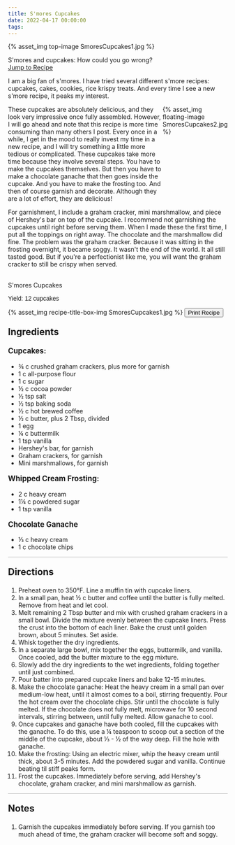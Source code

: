 ```yaml
---
title: S'mores Cupcakes
date: 2022-04-17 00:00:00
tags:
---
```


{% asset_img top-image SmoresCupcakes1.jpg %}
<div class="post-body">
S'mores and cupcakes: How could you go wrong? 
<br>
<!--more-->

<a class="jump-to-recipe-btn" href="#recipejump"> 
    Jump to Recipe
</a>

I am a big fan of s'mores. I have tried several different s'more recipes: cupcakes, cakes, cookies, rice krispy treats. And every time I see a new s'more recipe, it peaks my interest. 

<div style="display: flex;">
These cupcakes are absolutely delicious, and they look very impressive once fully assembled. However, I will go ahead and note that this recipe is more time consuming than many others I post. Every once in a while, I get in the mood to really invest my time in a new recipe, and I will try something a little more tedious or complicated. These cupcakes take more time because they involve several steps. You have to make the cupcakes themselves. But then you have to make a chocolate ganache that then goes inside the cupcake. And you have to make the frosting too. And then of course garnish and decorate. Although they are a lot of effort, they are delicious! 
<div>
    {% asset_img floating-image SmoresCupcakes2.jpg %}
</div>
</div>

For garnishment, I include a graham cracker, mini marshmallow, and piece of Hershey's bar on top of the cupcake. I recommend not garnishing the cupcakes until right before serving them. When I made these the first time, I put all the toppings on right away. The chocolate and the marshmallow did fine. The problem was the graham cracker. Because it was sitting in the frosting overnight, it became soggy. It wasn't the end of the world. It all still tasted good. But if you're a perfectionist like me, you will want the graham cracker to still be crispy when served. 

<br>
</div>

<div id="recipejump"></div>
<div id="recipe">
    <div class="recipe-box">
        <div class="recipe-title-box">
            <div>
                <div class="recipe-title-box-title">
                    <div class="recipe-title-box-header">S'mores Cupcakes</div>
                </div>
                <p class="recipe-title-box-title" style="font-family: Arial;">Yield: 12 cupcakes</p>
            </div>
            {% asset_img recipe-title-box-img SmoresCupcakes1.jpg %}
            <button class="print-recipe"
                    type="button"
                    onclick="printDIV('recipe')" >
                Print Recipe
            </button>
        </div>
        <p style="font-size:150%;"><b>Ingredients</b></p>
        <p style="font-size:120%;"><b>Cupcakes:</b></p>
        <ul class="post-body">
                <li>¾ c crushed graham crackers, plus more for garnish</li>
                <li>1 c all-purpose flour</li>
                <li>1 c sugar</li>
                <li>½ c cocoa powder</li>
                <li>½ tsp salt</li>
                <li>½ tsp baking soda</li>
                <li>½ c hot brewed coffee</li>
                <li>½ c butter, plus 2 Tbsp, divided</li>
                <li>1 egg</li>
                <li>¼ c buttermilk</li>
                <li>1 tsp vanilla</li>
                <li>Hershey's bar, for garnish</li>
                <li>Graham crackers, for garnish</li>
                <li>Mini marshmallows, for garnish</li>
        </ul>
        <p style="font-size:120%;"><b>Whipped Cream Frosting:</b></p>
        <ul class="post-body">
                <li>2 c heavy cream</li>
                <li>1¼ c powdered sugar</li>
                <li>1 tsp vanilla</li>
        </ul>
        <p style="font-size:120%;"><b>Chocolate Ganache</b></p>
        <ul class="post-body">
                <li>⅓ c heavy cream</li>
                <li>1 c chocolate chips</li>
        </ul>
        <hr style="height:1px;background-color:rgb(189, 189, 189) ">
        <p style="font-size:150%;"><b>Directions</b></p>
        <ol class="post-body">
            <li>Preheat oven to 350°F. Line a muffin tin with cupcake liners.</li>
            <li>In a small pan, heat ½ c butter and coffee until the butter is fully melted. Remove from heat and let cool.</li>
            <li>Melt remaining 2 Tbsp butter and mix with crushed graham crackers in a small bowl. Divide the mixture evenly between the cupcake liners. Press the crust into the bottom of each liner. Bake the crust until golden brown, about 5 minutes. Set aside.</li>
            <li>Whisk together the dry ingredients.</li>
            <li>In a separate large bowl, mix together the eggs, buttermilk, and vanilla. Once cooled, add the butter mixture to the egg mixture.</li>
            <li>Slowly add the dry ingredients to the wet ingredients, folding together until just combined.</li>
            <li>Pour batter into prepared cupcake liners and bake 12-15 minutes.</li>
            <li>Make the chocolate ganache: Heat the heavy cream in a small pan over medium-low heat, until it almost comes to a boil, stirring frequently. Pour the hot cream over the chocolate chips. Stir until the chocolate is fully melted. If the chocolate does not fully melt, microwave for 10 second intervals, stirring between, until fully melted. Allow ganache to cool.</li>
            <li>Once cupcakes and ganache have both cooled, fill the cupcakes with the ganache. To do this, use a ¼ teaspoon to scoop out a section of the middle of the cupcake, about ⅓ - ½ of the way deep. Fill the hole with ganache.</li>
            <li>Make the frosting: Using an electric mixer, whip the heavy cream until thick, about 3-5 minutes. Add the powdered sugar and vanilla. Continue beating til stiff peaks form.</li>
            <li>Frost the cupcakes. Immediately before serving, add Hershey's chocolate, graham cracker, and mini marshmallow as garnish.</li>
        </ol> 
        <hr style="height:1px;background-color:rgb(189, 189, 189) ">
        <p style="font-size:150%;"><b>Notes</b></p>
        <ol class="post-body">
            <li>Garnish the cupcakes immediately before serving. If you garnish too much ahead of time, the graham cracker will become soft and soggy.</li>
        </ol>
    </div>
</div>

<br>
